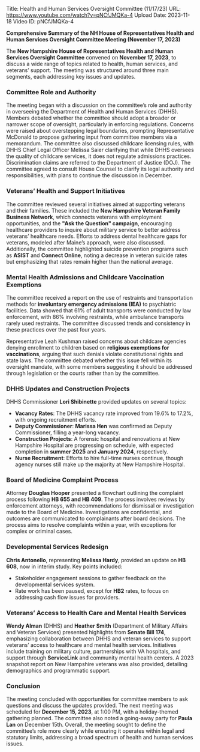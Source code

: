 Title: Health and Human Services Oversight Committee (11/17/23)
URL: https://www.youtube.com/watch?v=pNCfJMQKa-4
Upload Date: 2023-11-18
Video ID: pNCfJMQKa-4

**Comprehensive Summary of the NH House of Representatives Health and Human Services Oversight Committee Meeting (November 17, 2023)**

The **New Hampshire House of Representatives Health and Human Services Oversight Committee** convened on **November 17, 2023**, to discuss a wide range of topics related to health, human services, and veterans’ support. The meeting was structured around three main segments, each addressing key issues and updates.

### **Committee Role and Authority**
The meeting began with a discussion on the committee’s role and authority in overseeing the Department of Health and Human Services (DHHS). Members debated whether the committee should adopt a broader or narrower scope of oversight, particularly in enforcing regulations. Concerns were raised about overstepping legal boundaries, prompting Representative McDonald to propose gathering input from committee members via a memorandum. The committee also discussed childcare licensing rules, with DHHS Chief Legal Officer Melissa Saier clarifying that while DHHS oversees the quality of childcare services, it does not regulate admissions practices. Discrimination claims are referred to the Department of Justice (DOJ). The committee agreed to consult House Counsel to clarify its legal authority and responsibilities, with plans to continue the discussion in December.

### **Veterans’ Health and Support Initiatives**
The committee reviewed several initiatives aimed at supporting veterans and their families. These included the **New Hampshire Veteran Family Business Network**, which connects veterans with employment opportunities, and the **"Ask the Question" campaign**, encouraging healthcare providers to inquire about military service to better address veterans’ healthcare needs. Efforts to address dental healthcare gaps for veterans, modeled after Maine’s approach, were also discussed. Additionally, the committee highlighted suicide prevention programs such as **ASIST** and **Connect Online**, noting a decrease in veteran suicide rates but emphasizing that rates remain higher than the national average.

### **Mental Health Admissions and Childcare Vaccination Exemptions**
The committee received a report on the use of restraints and transportation methods for **involuntary emergency admissions (IEA)** to psychiatric facilities. Data showed that 61% of adult transports were conducted by law enforcement, with 86% involving restraints, while ambulance transports rarely used restraints. The committee discussed trends and consistency in these practices over the past four years.

Representative Leah Kushman raised concerns about childcare agencies denying enrollment to children based on **religious exemptions for vaccinations**, arguing that such denials violate constitutional rights and state laws. The committee debated whether this issue fell within its oversight mandate, with some members suggesting it should be addressed through legislation or the courts rather than by the committee.

### **DHHS Updates and Construction Projects**
DHHS Commissioner **Lori Shibinette** provided updates on several topics:
- **Vacancy Rates**: The DHHS vacancy rate improved from 19.6% to 17.2%, with ongoing recruitment efforts.
- **Deputy Commissioner**: **Marissa Hen** was confirmed as Deputy Commissioner, filling a year-long vacancy.
- **Construction Projects**: A forensic hospital and renovations at New Hampshire Hospital are progressing on schedule, with expected completion in **summer 2025** and **January 2024**, respectively.
- **Nurse Recruitment**: Efforts to hire full-time nurses continue, though agency nurses still make up the majority at New Hampshire Hospital.

### **Board of Medicine Complaint Process**
Attorney **Douglas Hooper** presented a flowchart outlining the complaint process following **HB 655 and HB 409**. The process involves reviews by enforcement attorneys, with recommendations for dismissal or investigation made to the Board of Medicine. Investigations are confidential, and outcomes are communicated to complainants after board decisions. The process aims to resolve complaints within a year, with exceptions for complex or criminal cases.

### **Developmental Services Redesign**
**Chris Antonello**, representing **Melissa Hardy**, provided an update on **HB 608**, now in interim study. Key points included:
- Stakeholder engagement sessions to gather feedback on the developmental services system.
- Rate work has been paused, except for **HB2** rates, to focus on addressing cash flow issues for providers.

### **Veterans’ Access to Health Care and Mental Health Services**
**Wendy Alman** (DHHS) and **Heather Smith** (Department of Military Affairs and Veteran Services) presented highlights from **Senate Bill 174**, emphasizing collaboration between DHHS and veteran services to support veterans’ access to healthcare and mental health services. Initiatives include training on military culture, partnerships with VA hospitals, and support through **ServiceLink** and community mental health centers. A 2023 snapshot report on New Hampshire veterans was also provided, detailing demographics and programmatic support.

### **Conclusion**
The meeting concluded with opportunities for committee members to ask questions and discuss the updates provided. The next meeting was scheduled for **December 15, 2023**, at 1:00 PM, with a holiday-themed gathering planned. The committee also noted a going-away party for **Paula Lan** on December 15th. Overall, the meeting sought to define the committee’s role more clearly while ensuring it operates within legal and statutory limits, addressing a broad spectrum of health and human services issues.